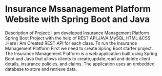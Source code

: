 # Insurance Mssanagement Platform Website with Spring Boot and Java
Description of Project:
I am developed Insurance Management Platform Spring Boot Project with the help of REST API,JAVA,MySQL,HTML &CSS .Here i Am Created REST API for each class.
To run the Insurance Management Platform First we need to create Spring Boot starter project.
The Insurance Management Platform is a web application built using Spring Boot and Java that allows clients to create,update,read and delete client details, insurance policies, and claims.
The application uses an embedded database to store and retrieve data.
